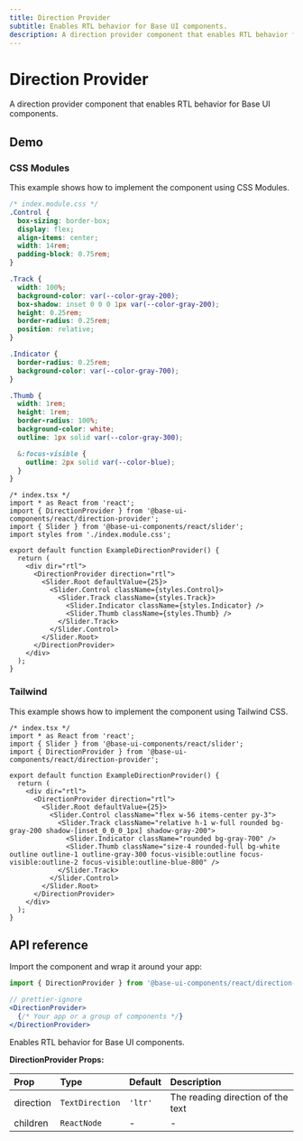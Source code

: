 ```yaml
---
title: Direction Provider
subtitle: Enables RTL behavior for Base UI components.
description: A direction provider component that enables RTL behavior for Base UI components.
---
```

# Direction Provider

A direction provider component that enables RTL behavior for Base UI components.

## Demo

### CSS Modules

This example shows how to implement the component using CSS Modules.

```css
/* index.module.css */
.Control {
  box-sizing: border-box;
  display: flex;
  align-items: center;
  width: 14rem;
  padding-block: 0.75rem;
}

.Track {
  width: 100%;
  background-color: var(--color-gray-200);
  box-shadow: inset 0 0 0 1px var(--color-gray-200);
  height: 0.25rem;
  border-radius: 0.25rem;
  position: relative;
}

.Indicator {
  border-radius: 0.25rem;
  background-color: var(--color-gray-700);
}

.Thumb {
  width: 1rem;
  height: 1rem;
  border-radius: 100%;
  background-color: white;
  outline: 1px solid var(--color-gray-300);

  &:focus-visible {
    outline: 2px solid var(--color-blue);
  }
}
```

```tsx
/* index.tsx */
import * as React from 'react';
import { DirectionProvider } from '@base-ui-components/react/direction-provider';
import { Slider } from '@base-ui-components/react/slider';
import styles from './index.module.css';

export default function ExampleDirectionProvider() {
  return (
    <div dir="rtl">
      <DirectionProvider direction="rtl">
        <Slider.Root defaultValue={25}>
          <Slider.Control className={styles.Control}>
            <Slider.Track className={styles.Track}>
              <Slider.Indicator className={styles.Indicator} />
              <Slider.Thumb className={styles.Thumb} />
            </Slider.Track>
          </Slider.Control>
        </Slider.Root>
      </DirectionProvider>
    </div>
  );
}
```

### Tailwind

This example shows how to implement the component using Tailwind CSS.

```tsx
/* index.tsx */
import * as React from 'react';
import { Slider } from '@base-ui-components/react/slider';
import { DirectionProvider } from '@base-ui-components/react/direction-provider';

export default function ExampleDirectionProvider() {
  return (
    <div dir="rtl">
      <DirectionProvider direction="rtl">
        <Slider.Root defaultValue={25}>
          <Slider.Control className="flex w-56 items-center py-3">
            <Slider.Track className="relative h-1 w-full rounded bg-gray-200 shadow-[inset_0_0_0_1px] shadow-gray-200">
              <Slider.Indicator className="rounded bg-gray-700" />
              <Slider.Thumb className="size-4 rounded-full bg-white outline outline-1 outline-gray-300 focus-visible:outline focus-visible:outline-2 focus-visible:outline-blue-800" />
            </Slider.Track>
          </Slider.Control>
        </Slider.Root>
      </DirectionProvider>
    </div>
  );
}
```

## API reference

Import the component and wrap it around your app:

```jsx title="Anatomy"
import { DirectionProvider } from '@base-ui-components/react/direction-provider';

// prettier-ignore
<DirectionProvider>
  {/* Your app or a group of components */}
</DirectionProvider>
```

Enables RTL behavior for Base UI components.

**DirectionProvider Props:**

| Prop      | Type            | Default | Description                       |
| :-------- | :-------------- | :------ | :-------------------------------- |
| direction | `TextDirection` | `'ltr'` | The reading direction of the text |
| children  | `ReactNode`     | -       | -                                 |
